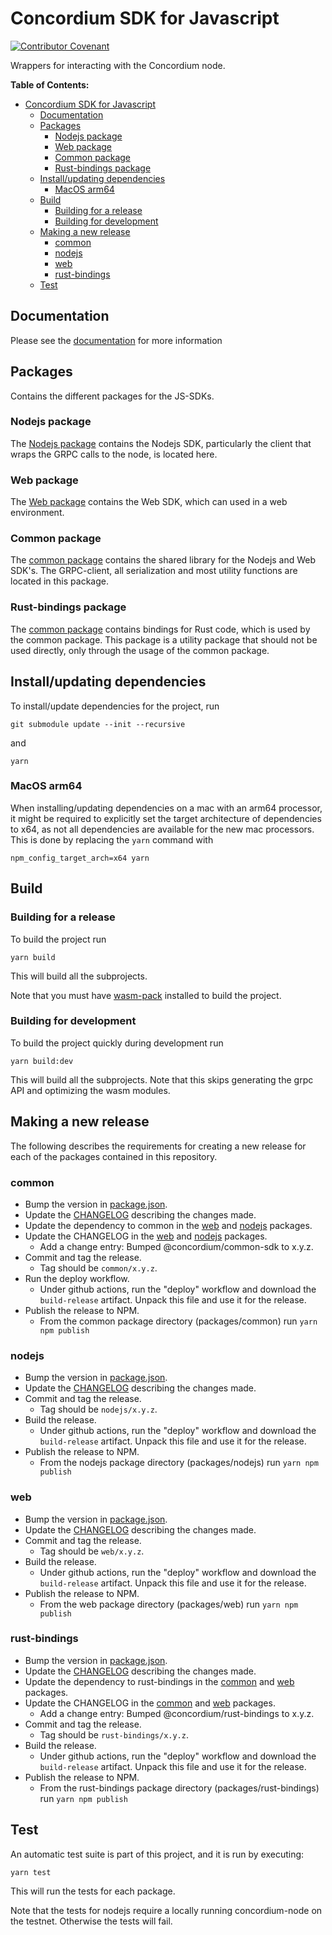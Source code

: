 # Concordium SDK for Javascript

[![Contributor Covenant](https://img.shields.io/badge/Contributor%20Covenant-2.0-4baaaa.svg)](https://github.com/Concordium/.github/blob/main/.github/CODE_OF_CONDUCT.md)

Wrappers for interacting with the Concordium node.

**Table of Contents:**

<!--toc:start-->
- [Concordium SDK for Javascript](#concordium-sdk-for-javascript)
  - [Documentation](#documentation)
  - [Packages](#packages)
    - [Nodejs package](#nodejs-package)
    - [Web package](#web-package)
    - [Common package](#common-package)
    - [Rust-bindings package](#rust-bindings-package)
  - [Install/updating dependencies](#installupdating-dependencies)
    - [MacOS arm64](#macos-arm64)
  - [Build](#build)
    - [Building for a release](#building-for-a-release)
    - [Building for development](#building-for-development)
  - [Making a new release](#making-a-new-release)
    - [common](#common)
    - [nodejs](#nodejs)
    - [web](#web)
    - [rust-bindings](#rust-bindings)
  - [Test](#test)
<!--toc:end-->

## Documentation

Please see the
[documentation](https://developer.concordium.software/concordium-node-sdk-js/index.html)
for more information

## Packages

Contains the different packages for the JS-SDKs.

### Nodejs package

The [Nodejs package](./packages/nodejs) contains the Nodejs SDK, particularly
the client that wraps the GRPC calls to the node, is located here.

### Web package

The [Web package](./packages/web) contains the Web SDK, which can used in
a web environment.

### Common package

The [common package](./packages/common) contains the shared library for the
Nodejs and Web SDK's. The GRPC-client, all serialization and most utility
functions are located in this package.

### Rust-bindings package

The [common package](./packages/common) contains bindings for Rust code,
which is used by the common package. This package is a utility package that
should not be used directly, only through the usage of the common package.

## Install/updating dependencies

To install/update dependencies for the project, run

```shell
git submodule update --init --recursive
```

and

```shell
yarn
```

### MacOS arm64

When installing/updating dependencies on a mac with an arm64 processor, it
might be required to explicitly set the target architecture of dependencies
to x64, as not all dependencies are available for the new mac processors. This
is done by replacing the `yarn` command with

```shell
npm_config_target_arch=x64 yarn
```

## Build

### Building for a release

To build the project run

```shell
yarn build
```

This will build all the subprojects.

Note that you must have [wasm-pack](https://rustwasm.github.io/wasm-pack/)
installed to build the project.

### Building for development

To build the project quickly during development run

```shell
yarn build:dev
```

This will build all the subprojects.
Note that this skips generating the grpc API and optimizing the wasm modules.

## Making a new release

The following describes the requirements for creating  a new release for
each of the packages contained in this repository.

### common

- Bump the version in [package.json](./packages/common/package.json).
- Update the [CHANGELOG](./packages/common/CHANGELOG.md) describing the
  changes made.
- Update the dependency to common in the [web](./packages/web/package.json)
  and [nodejs](./packages/nodejs/package.json) packages.
- Update the CHANGELOG in the [web](./packages/web/CHANGELOG.md) and
  [nodejs](./packages/nodejs/CHANGELOG.md) packages.
  - Add a change entry: Bumped @concordium/common-sdk to x.y.z.
- Commit and tag the release.
  - Tag should be `common/x.y.z`.
- Run the deploy workflow.
  - Under github actions, run the "deploy" workflow and download the
    `build-release` artifact. Unpack this file and use it for the release.
- Publish the release to NPM.
  - From the common package directory (packages/common) run `yarn npm publish`

### nodejs

- Bump the version in [package.json](./packages/nodejs/package.json).
- Update the [CHANGELOG](./packages/nodejs/CHANGELOG.md) describing the
  changes made.
- Commit and tag the release.
  - Tag should be `nodejs/x.y.z`.
- Build the release.
  - Under github actions, run the "deploy" workflow and download the
    `build-release` artifact. Unpack this file and use it for the release.
- Publish the release to NPM.
  - From the nodejs package directory (packages/nodejs) run `yarn npm publish`

### web

- Bump the version in [package.json](./packages/web/package.json).
- Update the [CHANGELOG](./packages/web/CHANGELOG.md) describing the
  changes made.
- Commit and tag the release.
  - Tag should be `web/x.y.z`.
- Build the release.
  - Under github actions, run the "deploy" workflow and download the
    `build-release` artifact. Unpack this file and use it for the release.
- Publish the release to NPM.
  - From the web package directory (packages/web) run `yarn npm publish`

### rust-bindings

- Bump the version in [package.json](./packages/rust-bindings/package.json).
- Update the [CHANGELOG](./packages/rust-bindings/CHANGELOG.md) describing
  the changes made.
- Update the dependency to rust-bindings in the
  [common](./packages/common/package.json) and
  [web](./packages/web/package.json) packages.
- Update the CHANGELOG in the [common](./packages/common/CHANGELOG.md) and
  [web](./packages/web/CHANGELOG.md) packages.
  - Add a change entry: Bumped @concordium/rust-bindings to x.y.z.
- Commit and tag the release.
  - Tag should be `rust-bindings/x.y.z`.
- Build the release.
  - Under github actions, run the "deploy" workflow and download the
    `build-release` artifact. Unpack this file and use it for the release.
- Publish the release to NPM.
  - From the rust-bindings package directory (packages/rust-bindings) run
    `yarn npm publish`

## Test

An automatic test suite is part of this project, and it is run by executing:

```shell
yarn test
```

This will run the tests for each package.

Note that the tests for nodejs require a locally running concordium-node on
the testnet. Otherwise the tests will fail.
